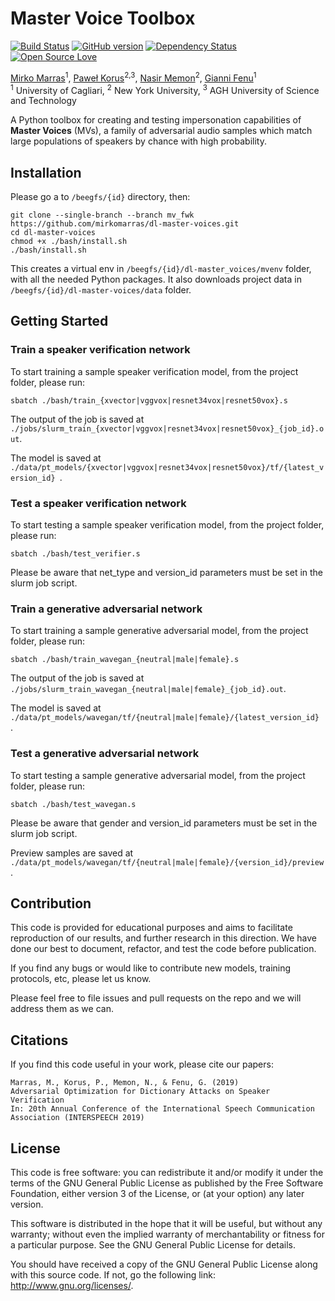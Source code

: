 # Master Voice Toolbox
[![Build Status](https://travis-ci.org/pages-themes/cayman.svg?branch=master)](https://travis-ci.org/pages-themes/cayman)
[![GitHub version](https://badge.fury.io/gh/boennemann%2Fbadges.svg)](http://badge.fury.io/gh/boennemann%2Fbadges)
[![Dependency Status](https://david-dm.org/boennemann/badges.svg)](https://david-dm.org/boennemann/badges)
[![Open Source Love](https://badges.frapsoft.com/os/gpl/gpl.svg?v=102)](https://github.com/ellerbrock/open-source-badge/)

[Mirko Marras](https://www.mirkomarras.com/)<sup>1</sup>, [Paweł Korus](http://kt.agh.edu.pl/~korus/)<sup>2,3</sup>, 
[Nasir Memon](https://engineering.nyu.edu/faculty/nasir-memon)<sup>2</sup>, [Gianni Fenu](http://people.unica.it/giannifenu/)<sup>1</sup>
<br/><sup>1</sup> University of Cagliari, <sup>2</sup> New York University, <sup>3</sup> AGH University of Science and Technology

A Python toolbox for creating and testing impersonation capabilities of **Master Voices** (MVs), a family of adversarial 
audio samples which match large populations of speakers by chance with high probability. 

## Installation
Please go a to ```/beegfs/{id}``` directory, then:

``` 
git clone --single-branch --branch mv_fwk https://github.com/mirkomarras/dl-master-voices.git
cd dl-master-voices
chmod +x ./bash/install.sh
./bash/install.sh
``` 

This creates a virtual env in ```/beegfs/{id}/dl-master_voices/mvenv``` folder, with all the needed Python packages.
It also downloads project data in ```/beegfs/{id}/dl-master-voices/data``` folder. 

## Getting Started

### Train a speaker verification network
To start training a sample speaker verification model, from the project folder, please run:

``` 
sbatch ./bash/train_{xvector|vggvox|resnet34vox|resnet50vox}.s
``` 

The output of the job is saved at ``` ./jobs/slurm_train_{xvector|vggvox|resnet34vox|resnet50vox}_{job_id}.out ```.

The model is saved at ```./data/pt_models/{xvector|vggvox|resnet34vox|resnet50vox}/tf/{latest_version_id} ```.  

### Test a speaker verification network
To start testing a sample speaker verification model, from the project folder, please run:

``` 
sbatch ./bash/test_verifier.s
``` 

Please be aware that net_type and version_id parameters must be set in the slurm job script. 

### Train a generative adversarial network
To start training a sample generative adversarial model, from the project folder, please run:

``` 
sbatch ./bash/train_wavegan_{neutral|male|female}.s
``` 

The output of the job is saved at ``` ./jobs/slurm_train_wavegan_{neutral|male|female}_{job_id}.out ```.

The model is saved at ```./data/pt_models/wavegan/tf/{neutral|male|female}/{latest_version_id} ```.  

### Test a generative adversarial network
To start testing a sample generative adversarial model, from the project folder, please run:

``` 
sbatch ./bash/test_wavegan.s
``` 

Please be aware that gender and version_id parameters must be set in the slurm job script. 

Preview samples are saved at ```./data/pt_models/wavegan/tf/{neutral|male|female}/{version_id}/preview ```.  

## Contribution
This code is provided for educational purposes and aims to facilitate reproduction of our results, and further research 
in this direction. We have done our best to document, refactor, and test the code before publication.

If you find any bugs or would like to contribute new models, training protocols, etc, please let us know.

Please feel free to file issues and pull requests on the repo and we will address them as we can.

## Citations
If you find this code useful in your work, please cite our papers:

```
Marras, M., Korus, P., Memon, N., & Fenu, G. (2019)
Adversarial Optimization for Dictionary Attacks on Speaker Verification
In: 20th Annual Conference of the International Speech Communication Association (INTERSPEECH 2019)
```

## License
This code is free software: you can redistribute it and/or modify it under the terms of the GNU General Public License as published by the Free Software Foundation, either version 3 of the License, or (at your option) any later version.

This software is distributed in the hope that it will be useful, but without any warranty; without even the implied warranty of merchantability or fitness for a particular purpose. See the GNU General Public License for details.

You should have received a copy of the GNU General Public License along with this source code. If not, go the following link: http://www.gnu.org/licenses/.


